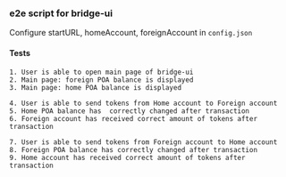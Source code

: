 ### e2e script for bridge-ui
Configure startURL, homeAccount, foreignAccount in ```config.json```

#### Tests

```
1. User is able to open main page of bridge-ui 
2. Main page: foreign POA balance is displayed 
3. Main page: home POA balance is displayed

4. User is able to send tokens from Home account to Foreign account
5. Home POA balance has  correctly changed after transaction
6. Foreign account has received correct amount of tokens after transaction

7. User is able to send tokens from Foreign account to Home account
8. Foreign POA balance has correctly changed after transaction
9. Home account has received correct amount of tokens after transaction

```


 
 
 
 